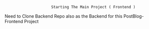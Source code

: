                          Starting The Main Project ( Frontend )
Need to Clone Backend Repo also as the Backend for this PostBlog-Frontend Project
